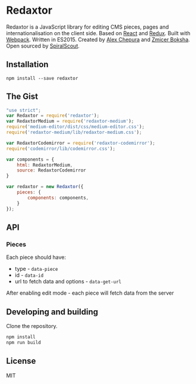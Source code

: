 # Redaxtor
Redaxtor is a JavaScript library for editing CMS pieces, pages and internationalisation on the client side.
Based on [React](https://facebook.github.io/react/) and [Redux](http://redux.js.org/).
Built with [Webpack](https://webpack.github.io/).
Written in ES2015.
Created by [Alex Chepura](https://twitter.com/alexchepura) and [Zmicer Boksha](https://github.com/ZmicerBoksha).
Open sourced by [SpiralScout](http://spiralscout.com).

## Installation
```
npm install --save redaxtor
```

## The Gist
```js
"use strict";
var Redaxtor = require('redaxtor');
var RedaxtorMedium = require('redaxtor-medium');
require('medium-editor/dist/css/medium-editor.css');
require('redaxtor-medium/lib/redaxtor-medium.css');

var RedaxtorCodemirror = require('redaxtor-codemirror');
require('codemirror/lib/codemirror.css');

var components = {
    html: RedaxtorMedium,
    source: RedaxtorCodemirror
}

var redaxtor = new Redaxtor({
    pieces: {
        components: components,
    }
});
```

## API
### Pieces
Each piece should have:
* type - ```data-piece```
* id - ```data-id```
* url to fetch data and options - ```data-get-url```

After enabling edit mode - each piece will fetch data from the server

## Developing and building
Clone the repository.
 ```bash
 npm install
 npm run build
 ```

## License
MIT